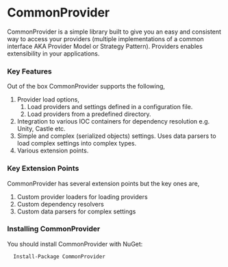 # CommonProvider

CommonProvider is a simple library built to give you an easy and consistent way to access your providers (multiple implementations of a common interface AKA Provider Model or Strategy Pattern). Providers enables extensibility in
your applications.

### Key Features
Out of the box CommonProvider supports the following,

1. Provider load options,
    1. Load providers and settings defined in a configuration file.
    2. Load providers from a predefined directory.
2. Integration to various IOC containers for dependency resolution e.g. Unity, Castle etc.
3. Simple and complex (serialized objects) settings. Uses data parsers to load complex settings into complex types.
4. Various extension points.


### Key Extension Points
CommonProvider has several extension points but the key ones are,

1. Custom provider loaders for loading providers
2. Custom dependency resolvers
3. Custom data parsers for complex settings

### Installing CommonProvider
You should install CommonProvider with NuGet:

```
  Install-Package CommonProvider
```
